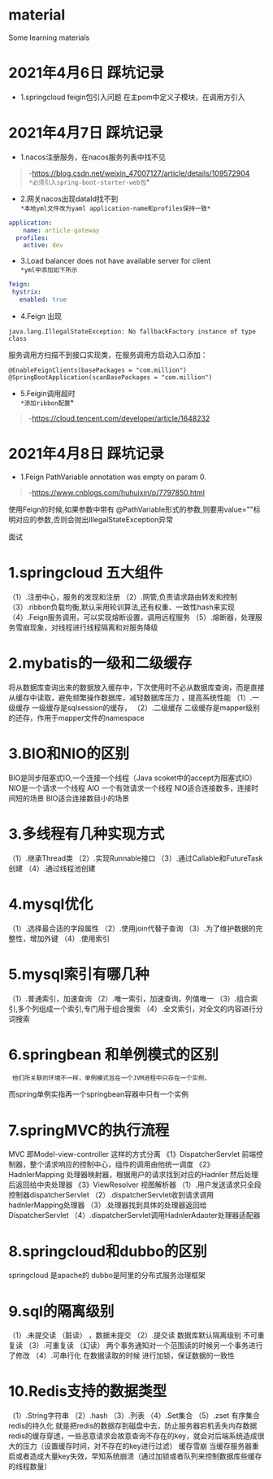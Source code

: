 # material
Some learning materials

# 2021年4月6日 踩坑记录
 - 1.springcloud feigin包引入问题
在主pom中定义子模块，在调用方引入

# 2021年4月7日 踩坑记录
 - 1.nacos注册服务，在nacos服务列表中找不见
>  -https://blog.csdn.net/weixin_47007127/article/details/109572904 <br/>
```*必须引入spring-boot-starter-web包```*
 - 2.网关nacos出现dataId找不到<br/>
```*本地yml文件改为yaml application-name和profiles保持一致*```
```yaml
application:
    name: article-gateway
  profiles:
    active: dev
```
 - 3.Load balancer does not have available server for client<br>
 ```*yml中添加如下所示```
 ```yaml
feign:
  hystrix:
    enabled: true
```
 - 4.Feign 出现
```shell script
java.lang.IllegalStateException: No fallbackFactory instance of type class
```
服务调用方扫描不到接口实现类，在服务调用方启动入口添加：
```shell script
@EnableFeignClients(basePackages = "com.million")
@SpringBootApplication(scanBasePackages = "com.million")
```
 - 5.Feigin调用超时<br/>
 ```*添加ribbon配置```*
 >  -https://cloud.tencent.com/developer/article/1648232<br/>
# 2021年4月8日 踩坑记录
 - 1.Feign PathVariable annotation was empty on param 0.
 >  -https://www.cnblogs.com/huhuixin/p/7797850.html<br/>

使用Feign的时候,如果参数中带有
@PathVariable形式的参数,则要用value=""标明对应的参数,否则会抛出IllegalStateException异常






面试
# 1.springcloud 五大组件
（1）.注册中心，服务的发现和注册
（2）.网管,负责请求路由转发和控制
（3）.ribbon负载均衡,默认采用轮训算法,还有权重、一致性hash来实现
（4）.Feign服务调用，可以实现熔断设置，调用远程服务
（5）.熔断器，处理服务雪崩现象，对线程进行线程隔离和对服务降级
# 2.mybatis的一级和二级缓存
  将从数据库查询出来的数据放入缓存中，下次使用时不必从数据库查询，而是直接从缓存中读取，避免频繁操作数据库，减轻数据库压力
，提高系统性能
（1）.一级缓存
一级缓存是sqlsession的缓存，
（2）.二级缓存
二级缓存是mapper级别的还存，作用于mapper文件的namespace
# 3.BIO和NIO的区别
BIO是同步阻塞式IO,一个连接一个线程（Java scoket中的accept为阻塞式IO）
NIO是一个请求一个线程
AIO 一个有效请求一个线程
NIO适合连接数多，连接时间短的场景
BIO适合连接数目小的场景
# 3.多线程有几种实现方式
（1）.继承Thread类
（2）.实现Runnable接口
（3）.通过Callable和FutureTask创建
（4）.通过线程池创建
# 4.mysql优化
（1）.选择最合适的字段属性
（2）.使用join代替子查询
（3）.为了维护数据的完整性，增加外键
（4）.使用索引
# 5.mysql索引有哪几种
（1）.普通索引，加速查询
（2）.唯一索引，加速查询，列值唯一
（3）.组合索引,多个列组成一个索引,专门用于组合搜索
（4）.全文索引，对全文的内容进行分词搜索
# 6.springbean 和单例模式的区别
     他们所关联的环境不一样，单例模式旨在一个JVM进程中只存在一个实例，
而spring单例实指再一个springbean容器中只有一个实例
# 7.springMVC的执行流程
MVC 即Model-view-controller 这样的方式分离
《1》DispatcherServlet 前端控制器，整个请求响应的控制中心，组件的调用由他统一调度
《2》HadnlerMapping 处理器映射器，根据用户的请求找到对应的Hadnler  然后处理后返回给中央处理器
《3》ViewResolver 视图解析器
（1）.用户发送请求只全段控制器dispatcherServlet
（2）.dispatcherServlet收到请求调用hadnlerMapping处理器
（3）.处理器找到具体的处理器返回给DispatcherServlet
（4）.dispatcherServlet调用HadnlerAdaoter处理器适配器
# 8.springcloud和dubbo的区别
springcloud 是apache的
dubbo是阿里的分布式服务治理框架
# 9.sql的隔离级别
（1）.未提交读 （脏读） ，数据未提交
（2）.提交读  数据库默认隔离级别 不可重复读
（3）.可重复读 （幻读） 两个事务通知对一个范围读的时候另一个事务进行了修改
（4）.可串行化 在数据读取的时候 进行加锁，保证数据的一致性
# 10.Redis支持的数据类型
（1）.String字符串
（2）.hash
（3）.列表
（4）.Set集合
（5）.zset 有序集合
redis的持久化
就是把redis的数据存到磁盘中去，防止服务器宕机丢失内存数据
redis的缓存穿透，一些恶意请求会故意查询不存在的key，就会对后端系统造成很大的压力（设置缓存时间，对不存在的key进行过滤）
缓存雪崩 当缓存服务器重启或者造成大量key失效，早知系统崩溃（通过加锁或者队列来控制数据库些缓存的线程数量）

